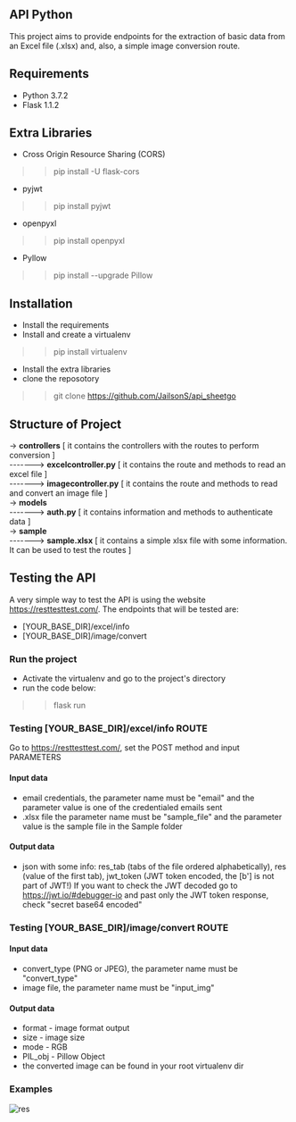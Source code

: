 ## API Python

This project aims to provide endpoints for the extraction of basic data from an Excel file (.xlsx) and, also, a simple image
conversion route.

## Requirements
- Python 3.7.2
- Flask 1.1.2 

## Extra Libraries
- Cross Origin Resource Sharing (CORS)
>> pip install -U flask-cors
- pyjwt
>> pip install pyjwt
- openpyxl
>> pip install openpyxl
- Pyllow
>> pip install --upgrade Pillow

## Installation
- Install the requirements
- Install and create a virtualenv
>> pip install virtualenv
- Install the extra libraries
- clone the reposotory
>> git clone https://github.com/JailsonS/api_sheetgo

## Structure of Project
-> <b>controllers</b> [ it contains the controllers with the routes to perform conversion ] <br>
-------> <b>excelcontroller.py</b> [ it contains the route and methods to read an excel file ] <br>
-------> <b>imagecontroller.py</b> [ it contains the route and methods to read and convert an image file ] <br>
-> <b>models</b> <br>
-------> <b>auth.py</b> [ it contains information and methods to authenticate data ] <br>
-> <b>sample</b> <br>
-------> <b>sample.xlsx</b> [ it contains a simple xlsx file with some information. It can be used to test the routes ]

## Testing the API
A very simple way to test the API is using the website https://resttesttest.com/. The endpoints that will be tested are:
- [YOUR_BASE_DIR]/excel/info
- [YOUR_BASE_DIR]/image/convert

### Run the project
- Activate the virtualenv and go to the project's directory
- run the code below:
>> flask run

### Testing [YOUR_BASE_DIR]/excel/info ROUTE
Go to https://resttesttest.com/, set the POST method and input PARAMETERS
#### Input data
- email credentials, the parameter name must be "email" and the parameter value is one of the credentialed emails sent
- .xlsx file the parameter name must be "sample_file" and the parameter value is the sample file in the Sample folder
#### Output data
- json with some info: res_tab (tabs of the file ordered alphabetically), res (value of the first tab), jwt_token (JWT token encoded, the [b'] is not part of JWT!)
If you want to check the JWT decoded go to https://jwt.io/#debugger-io and past only the JWT token response, check "secret base64 encoded" 

### Testing [YOUR_BASE_DIR]/image/convert ROUTE
#### Input data
- convert_type (PNG or JPEG), the parameter name must be "convert_type"
- image file, the parameter name must be "input_img"
#### Output data
- format - image format output
- size - image size
- mode - RGB
- PIL_obj - Pillow Object
- the converted image can be found in your root virtualenv dir

### Examples
![res](https://user-images.githubusercontent.com/26066407/86701849-c49a8400-bfe8-11ea-8bea-0a86156b9f45.PNG)
